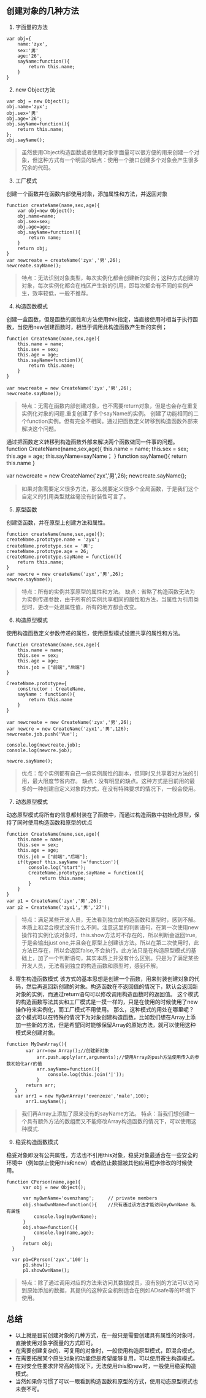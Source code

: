 ## 创建对象的几种方法

1. 字面量的方法
```
var obj={
    name:'zyx',
    sex:'男'
    age:'26',
    sayName:function(){
        return this.name;
    }
}
```
2. new Object方法
```
var obj = new Object();
obj.name='zyx';
obj.sex='男'
obj.age='26';
obj.sayName=function(){
    return this.name;
};
obj.sayName();
```
> 虽然使用Object构造函数或者使用对象字面量可以很方便的用来创建一个对象，但这种方式有一个明显的缺点：使用一个接口创建多个对象会产生很多冗余的代码。


3. 工厂模式

创建一个函数并在函数内部使用对象，添加属性和方法，并返回对象
```
function createName(name,sex,age){
    var obj=new Object();
    obj.name=name;
    obj.sex=sex;
    obj.age=age;
    obj.sayName=function(){
        return name;
    }
    return obj;
}
var newcreate = createName('zyx','男',26);
newcreate.sayName();
```
>特点：无法识别对象类型，每次实例化都会创建新的实例；这种方式创建的对象，每次实例化都会在栈区产生新的引用，即每次都会有不同的实例产生，效率较低，一般不推荐。


4. 构造函数模式

创建一盒函数，但是函数的属性和方法使用this指定，当直接使用时相当于执行函数，当使用new创建函数时，相当于调用此构造函数产生新的实例；
```
function CreateName(name,sex,age){
    this.name = name;
    this.sex = sex;
    this.age = age;
    this.sayName=function(){
        return this.name;
    }
}

var newcreate = new CreateName('zyx','男',26);
newcreate.sayName();
```

> 特点：无需在函数内部创建对象，也不需要return对象，但是也会存在重复实例化对象的问题.重复创建了多个sayName的实例。
> 创建了功能相同的二个function实例。但有完全不相同。通过把函数定义转移到构造函数外部来解决这个问题。

通过把函数定义转移到构造函数外部来解决两个函数做同一件事的问题。
function CreateName(name,sex,age){
    this.name = name;
    this.sex = sex;
    this.age = age;
    this.sayName=sayName；
}
function sayName(){
    return this.name
}

var newcreate = new CreateName('zyx','男',26);
newcreate.sayName();

> 如果对象需要定义很多方法，那么就要定义很多个全局函数，于是我们这个自定义的引用类型就丝毫没有封装性可言了。




5. 原型函数

创建空函数，并在原型上创建方法和属性。
```
function createName(name,sex,age){};
createName.prototype.name = 'zyx';
createName.prototype.sex = '男';
createName.prototype.age = 26;
createName.prototype.sayName = function(){
    return this.name;
}
var newcre = new createName('zyx','男',26);
newcre.sayName();
```
> 特点：所有的实例共享原型的属性和方法。 
> 缺点：省略了构造函数无法为为实例传递参数，由于所有的实例共享相同的属性和方法，当属性为引用类型时，更改一处逇属性值，所有的地方都会改变。


6. 构造原型模式

使用构造函数定义参数传递的属性，使用原型模式设置共享的属性和方法。
```
function CreateName(name,sex,age){
    this.name = name;
    this.sex = sex;
    this.age = age;
    this.job = ["前端","后端"]
}

CreateName.prototype={
    constructor : CreateName,
    sayName : function(){
        return this.name
    }
}

var newcreate = new CreateName('zyx','男',26);
var newcre = new CreateName('zyx1','男',126);
newcreate.job.push('Vue');

console.log(newcreate.job);
console.log(newcre.job);

newcre.sayName();

```
> 优点：每个实例都有自己一份实例属性的副本，但同时又共享着对方法的引用，最大限度节省内存。
> 缺点：没有明显的缺点。这种方式是目前用的最多的一种创建自定义对象的方式，在没有特殊要求的情况下，一般会使用。


7. 动态原型模式

动态原型模式将所有的信息都封装在了函数中，而通过构造函数中初始化原型，保持了同时使用构造函数和原型的优点
```
function CreateName(name,sex,age){
    this.name = name;
    this.sex = sex;
    this.age = age;
    this.job = ["前端","后端"];
    if(typeof this.sayName !='function'){
        console.log("start");
        CreateName.prototype.sayName = function(){
            return this.name;
        }
    }
}
var p1 = CreateName('zyx','男',26);
var p2 = CreateName('zyx1','男','27');

```
>特点：满足某些开发人员，无法看到独立的构造函数和原型时，感到不解。本质上和混合模式没有什么不同。注意这里的判断语句，在第一次使用new操作符实例化该对象时，this.show方法时不存在的，所以判断会返回true,于是会输出just one,并且会在原型上创建该方法。所以在第二次使用时，此方法已存在，所以会返回false,不会执行。此方法只是在构造原型模式的基础上，加了一个判断语句，其实本质上并没有什么区别。只是为了满足某些开发人员，无法看到独立的构造函数和原型时，感到不解。


8. 寄生构造函数模式
该方式的基本思想是创建一个函数，用来封装创建对象的代码，然后再返回新创建的对象。构造函数在不返回值的情况下，默认会返回新对象的实例，而通过return语句可以修改调用构造函数时的返回值。
这个模式的构造函数写法其实和工厂模式是一摸一样的，只是在使用的时候使用了new操作符来实例化，而工厂模式不用使用。
那么，这种模式的用处在哪里呢？
这个模式可以在特殊的情况下为对象创建构造函数，比如我们想在Array上添加一些新的方法，但是希望同时能够保留Array的原始方法，就可以使用这种模式来创建对象。

```
function MyOwnArray(){
       var arr=new Array();//创建新对象
           arr.push.apply(arr,arguments);//使用Array的push方法使用传入的参数初始化arr的值
           arr.sayName=function(){
               console.log(this.join('|'));
           }
       return arr;
   }
   var arr1 = new MyOwnArray('ovenzeze','male',100);
       arr1.sayName();
```

> 我们再Array上添加了原来没有的sayName方法。 特点：当我们想创建一个具有额外方法的数组而又不能修改Array构造函数的情况下，可以使用这种模式.

9. 稳妥构造函数模式

稳妥对象即没有公共属性，方法也不引用this对象，稳妥对象最适合在一些安全的环境中（例如禁止使用this和new）或者防止数据被其他应用程序修改的时候使用。

```
function CPerson(name,age){
      var obj = new Object();
        
      var myOwnName='ovenzhang';     // private members
      obj.showOwnName=function(){    //只有通过该方法才能访问myOwnName 私有属性
          console.log(myOwnName);
      }
      obj.show=function(){
          console.log(name,age);
      }
      return obj;
  }
 
  var p1=CPerson('zyx','100');
      p1.show();
      p1.showOwnName();
```
>特点：除了通过调用对应的方法来访问其数据成员，没有别的方法可以访问到原始添加的数据，其提供的这种安全机制适合在例如ADsafe等的环境下使用。


## 总结

* 以上就是目前创建对象的几种方式，在一般只是需要创建具有属性的对象时，直接使用对象字面量的方式即可。
* 在需要创建复杂的、可复用的对象时，一般使用构造原型模式，即混合模式。
* 在需要拓展某个原生对象的功能但是希望能够复用，可以使用寄生构造模式。
* 在对安全性要求非常高的情况下，无法使用this和new时，一般使用稳妥构造模式。
* 当然如果你习惯了可以一眼看到构造函数和原型的方式，使用动态原型模式也未尝不可。